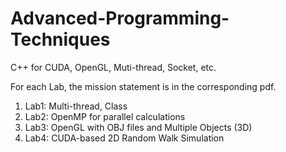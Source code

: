 # Advanced-Programming-Techniques
C++ for CUDA, OpenGL, Muti-thread, Socket, etc.

For each Lab, the mission statement is in the corresponding pdf.
1.  Lab1: Multi-thread, Class
2.  Lab2: OpenMP for parallel calculations
3.  Lab3: OpenGL with OBJ files and Multiple Objects (3D)
4.  Lab4: CUDA-based 2D Random Walk Simulation
